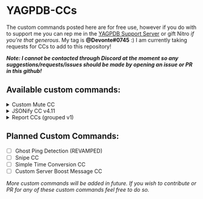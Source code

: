 # YAGPDB-CCs
The custom commands posted here are for free use, however if you do with to support me you can rep me in the [YAGPDB Support Server](https://discord.com/invite/4udtcA5) or gift Nitro *if you're that generous*. My tag is **@Devonte#0745** :)
I am currently taking requests for CCs to add to this repository!

***Note: I cannot be contacted through Discord at the moment so any suggestions/requests/issues should be made by opening an issue or PR in this github!***

## Available custom commands:

<details>
  <summary>Custom Mute CC</summary>
  <br>
  A selective channel mute custom command that works just like it sounds. It can be edited to also send messages in Mod-Log channels when used.
  </br>
</details>

<details>
  <summary>JSONify CC v4.11</summary>
  <br>
  Converts and outputs JSON format of messages, as well as IDs, message types, message snowflake, (etc). See README.md for more info.
  </br>
</details>

<details>
  <summary>Report CCs (grouped v1)</summary>
  <br>
  A fully functioning reports system with reaction interactions, database storage, and admin commands. You can find out more info in the README.md
  </br>
</details>

## Planned Custom Commands:

- [ ] Ghost Ping Detection (REVAMPED)
- [ ] Snipe CC
- [ ] Simple Time Conversion CC
- [ ] Custom Server Boost Message CC

*More custom commands will be added in future. If you wish to contribute or PR for any of these custom commands feel free to do so.*
